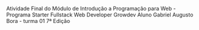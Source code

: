 Atividade Final do Módulo de Introdução a Programação para Web - Programa Starter Fullstack Web Developer Growdev
Aluno Gabriel Augusto Bora - turma 01 7ª Edição

